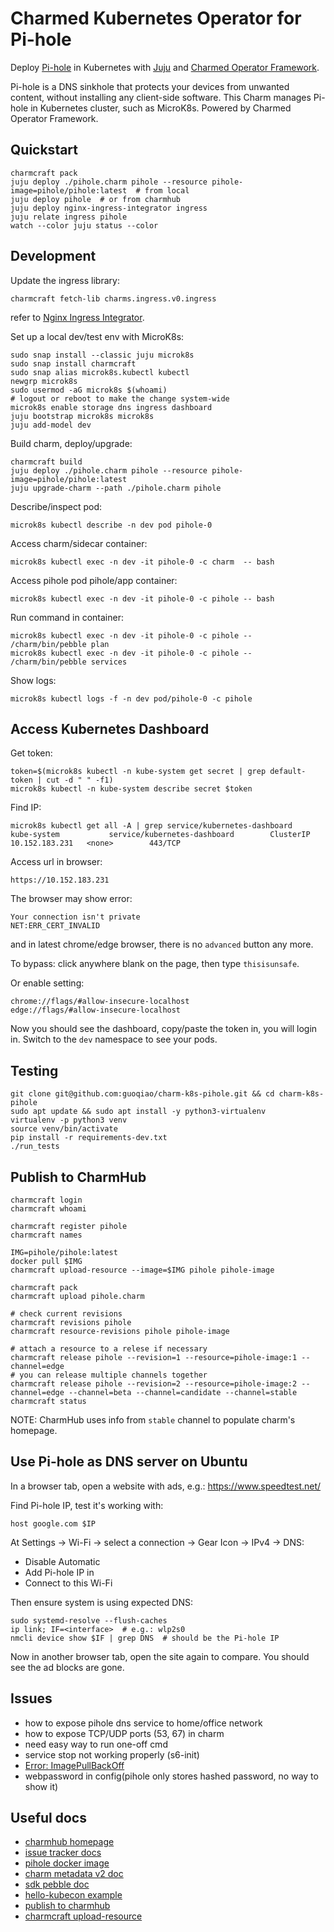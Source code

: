 # Charmed Kubernetes Operator for Pi-hole

Deploy [Pi-hole](https://pi-hole.net/) in Kubernetes with [Juju](https://juju.is/docs) and [Charmed Operator Framework](https://juju.is/docs/sdk).

Pi-hole is a DNS sinkhole that protects your devices from unwanted content,
without installing any client-side software.
This Charm manages Pi-hole in Kubernetes cluster, such as MicroK8s.
Powered by Charmed Operator Framework.

## Quickstart

    charmcraft pack
    juju deploy ./pihole.charm pihole --resource pihole-image=pihole/pihole:latest  # from local
    juju deploy pihole  # or from charmhub
    juju deploy nginx-ingress-integrator ingress
    juju relate ingress pihole
    watch --color juju status --color

## Development

Update the ingress library:

    charmcraft fetch-lib charms.ingress.v0.ingress

refer to [Nginx Ingress Integrator](https://charmhub.io/nginx-ingress-integrator/configure).

Set up a local dev/test env with MicroK8s:

    sudo snap install --classic juju microk8s
    sudo snap install charmcraft
    sudo snap alias microk8s.kubectl kubectl
    newgrp microk8s
    sudo usermod -aG microk8s $(whoami)
    # logout or reboot to make the change system-wide
    microk8s enable storage dns ingress dashboard
    juju bootstrap microk8s microk8s
    juju add-model dev

Build charm, deploy/upgrade:

    charmcraft build
    juju deploy ./pihole.charm pihole --resource pihole-image=pihole/pihole:latest
    juju upgrade-charm --path ./pihole.charm pihole

Describe/inspect pod:

    microk8s kubectl describe -n dev pod pihole-0

Access charm/sidecar container:

    microk8s kubectl exec -n dev -it pihole-0 -c charm  -- bash

Access pihole pod pihole/app container:

    microk8s kubectl exec -n dev -it pihole-0 -c pihole -- bash

Run command in container:

    microk8s kubectl exec -n dev -it pihole-0 -c pihole -- /charm/bin/pebble plan
    microk8s kubectl exec -n dev -it pihole-0 -c pihole -- /charm/bin/pebble services

Show logs:

    microk8s kubectl logs -f -n dev pod/pihole-0 -c pihole

## Access Kubernetes Dashboard

Get token:

    token=$(microk8s kubectl -n kube-system get secret | grep default-token | cut -d " " -f1)
    microk8s kubectl -n kube-system describe secret $token

Find IP:

    microk8s kubectl get all -A | grep service/kubernetes-dashboard
    kube-system           service/kubernetes-dashboard        ClusterIP   10.152.183.231   <none>        443/TCP

Access url in browser:

    https://10.152.183.231

The browser may show error:

    Your connection isn't private
    NET:ERR_CERT_INVALID

and in latest chrome/edge browser, there is no `advanced` button any more.

To bypass: click anywhere blank on the page, then type `thisisunsafe`.

Or enable setting:

    chrome://flags/#allow-insecure-localhost
    edge://flags/#allow-insecure-localhost

Now you should see the dashboard, copy/paste the token in, you will login in.
Switch to the `dev` namespace to see your pods.

## Testing

    git clone git@github.com:guoqiao/charm-k8s-pihole.git && cd charm-k8s-pihole
    sudo apt update && sudo apt install -y python3-virtualenv
    virtualenv -p python3 venv
    source venv/bin/activate
    pip install -r requirements-dev.txt
    ./run_tests

## Publish to CharmHub

    charmcraft login
    charmcraft whoami

    charmcraft register pihole
    charmcraft names

    IMG=pihole/pihole:latest
    docker pull $IMG
    charmcraft upload-resource --image=$IMG pihole pihole-image

    charmcraft pack
    charmcraft upload pihole.charm

    # check current revisions
    charmcraft revisions pihole
    charmcraft resource-revisions pihole pihole-image

    # attach a resource to a relese if necessary
    charmcraft release pihole --revision=1 --resource=pihole-image:1 --channel=edge
    # you can release multiple channels together
    charmcraft release pihole --revision=2 --resource=pihole-image:2 --channel=edge --channel=beta --channel=candidate --channel=stable
    charmcraft status

NOTE: CharmHub uses info from `stable` channel to populate charm's homepage.

## Use Pi-hole as DNS server on Ubuntu

In a browser tab, open a website with ads, e.g.:  https://www.speedtest.net/

Find Pi-hole IP, test it's working with:

    host google.com $IP

At Settings -> Wi-Fi -> select a connection -> Gear Icon -> IPv4 -> DNS:

- Disable Automatic
- Add Pi-hole IP in
- Connect to this Wi-Fi

Then ensure system is using expected DNS:

    sudo systemd-resolve --flush-caches
    ip link; IF=<interface>  # e.g.: wlp2s0
    nmcli device show $IF | grep DNS  # should be the Pi-hole IP

Now in another browser tab, open the site again to compare. You should see the ad blocks are gone.

## Issues

- how to expose pihole dns service to home/office network
- how to expose TCP/UDP ports (53, 67) in charm
- need easy way to run one-off cmd
- service stop not working properly (s6-init)
- [Error: ImagePullBackOff](https://pastebin.ubuntu.com/p/gtKKBNZ6hp/)
- webpassword in config(pihole only stores hashed password, no way to show it)

## Useful docs

- [charmhub homepage](https://charmhub.io/pihole)
- [issue tracker docs](https://discourse.charmhub.io/t/pi-hole-kubernetes-operator-charm-docs/4763)
- [pihole docker image](https://hub.docker.com/r/pihole/pihole)
- [charm metadata v2 doc](https://discourse.charmhub.io/t/charm-metadata-v2/3674)
- [sdk pebble doc](https://juju.is/docs/sdk/pebble)
- [hello-kubecon example](https://github.com/jnsgruk/hello-kubecon)
- [publish to charmhub](https://juju.is/docs/sdk/publishing)
- [charmcraft upload-resource](https://discourse.charmhub.io/t/charmcrafts-upload-resource-command/4580)
